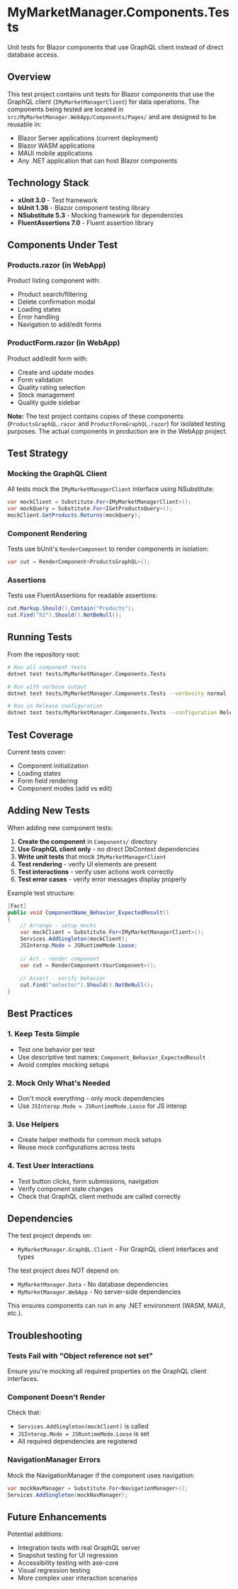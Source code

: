 # MyMarketManager.Components.Tests

Unit tests for Blazor components that use GraphQL client instead of direct database access.

## Overview

This test project contains unit tests for Blazor components that use the GraphQL client (`IMyMarketManagerClient`) for data operations. The components being tested are located in `src/MyMarketManager.WebApp/Components/Pages/` and are designed to be reusable in:
- Blazor Server applications (current deployment)
- Blazor WASM applications
- MAUI mobile applications  
- Any .NET application that can host Blazor components

## Technology Stack

- **xUnit 3.0** - Test framework
- **bUnit 1.36** - Blazor component testing library
- **NSubstitute 5.3** - Mocking framework for dependencies
- **FluentAssertions 7.0** - Fluent assertion library

## Components Under Test

### Products.razor (in WebApp)
Product listing component with:
- Product search/filtering
- Delete confirmation modal
- Loading states
- Error handling
- Navigation to add/edit forms

### ProductForm.razor (in WebApp)
Product add/edit form with:
- Create and update modes
- Form validation
- Quality rating selection
- Stock management
- Quality guide sidebar

**Note:** The test project contains copies of these components (`ProductsGraphQL.razor` and `ProductFormGraphQL.razor`) for isolated testing purposes. The actual components in production are in the WebApp project.

## Test Strategy

### Mocking the GraphQL Client

All tests mock the `IMyMarketManagerClient` interface using NSubstitute:

```csharp
var mockClient = Substitute.For<IMyMarketManagerClient>();
var mockQuery = Substitute.For<IGetProductsQuery>();
mockClient.GetProducts.Returns(mockQuery);
```

### Component Rendering

Tests use bUnit's `RenderComponent` to render components in isolation:

```csharp
var cut = RenderComponent<ProductsGraphQL>();
```

### Assertions

Tests use FluentAssertions for readable assertions:

```csharp
cut.Markup.Should().Contain("Products");
cut.Find("h1").Should().NotBeNull();
```

## Running Tests

From the repository root:

```bash
# Run all component tests
dotnet test tests/MyMarketManager.Components.Tests

# Run with verbose output
dotnet test tests/MyMarketManager.Components.Tests --verbosity normal

# Run in Release configuration
dotnet test tests/MyMarketManager.Components.Tests --configuration Release
```

## Test Coverage

Current tests cover:
- Component initialization
- Loading states
- Form field rendering
- Component modes (add vs edit)

## Adding New Tests

When adding new component tests:

1. **Create the component** in `Components/` directory
2. **Use GraphQL client only** - no direct DbContext dependencies
3. **Write unit tests** that mock `IMyMarketManagerClient`
4. **Test rendering** - verify UI elements are present
5. **Test interactions** - verify user actions work correctly
6. **Test error cases** - verify error messages display properly

Example test structure:

```csharp
[Fact]
public void ComponentName_Behavior_ExpectedResult()
{
    // Arrange - setup mocks
    var mockClient = Substitute.For<IMyMarketManagerClient>();
    Services.AddSingleton(mockClient);
    JSInterop.Mode = JSRuntimeMode.Loose;
    
    // Act - render component
    var cut = RenderComponent<YourComponent>();
    
    // Assert - verify behavior
    cut.Find("selector").Should().NotBeNull();
}
```

## Best Practices

### 1. Keep Tests Simple
- Test one behavior per test
- Use descriptive test names: `Component_Behavior_ExpectedResult`
- Avoid complex mocking setups

### 2. Mock Only What's Needed
- Don't mock everything - only mock dependencies
- Use `JSInterop.Mode = JSRuntimeMode.Loose` for JS interop

### 3. Use Helpers
- Create helper methods for common mock setups
- Reuse mock configurations across tests

### 4. Test User Interactions
- Test button clicks, form submissions, navigation
- Verify component state changes
- Check that GraphQL client methods are called correctly

## Dependencies

The test project depends on:
- `MyMarketManager.GraphQL.Client` - For GraphQL client interfaces and types

The test project does NOT depend on:
- `MyMarketManager.Data` - No database dependencies
- `MyMarketManager.WebApp` - No server-side dependencies

This ensures components can run in any .NET environment (WASM, MAUI, etc.).

## Troubleshooting

### Tests Fail with "Object reference not set"
Ensure you're mocking all required properties on the GraphQL client interfaces.

### Component Doesn't Render
Check that:
- `Services.AddSingleton(mockClient)` is called
- `JSInterop.Mode = JSRuntimeMode.Loose` is set
- All required dependencies are registered

### NavigationManager Errors
Mock the NavigationManager if the component uses navigation:

```csharp
var mockNavManager = Substitute.For<NavigationManager>();
Services.AddSingleton(mockNavManager);
```

## Future Enhancements

Potential additions:
- Integration tests with real GraphQL server
- Snapshot testing for UI regression
- Accessibility testing with axe-core
- Visual regression testing
- More complex user interaction scenarios
